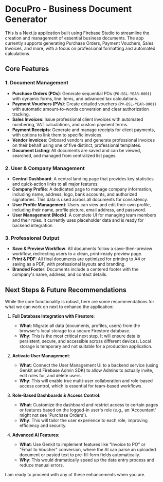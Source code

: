 # DocuPro - Business Document Generator

This is a Next.js application built using Firebase Studio to streamline the creation and management of essential business documents. The app currently supports generating Purchase Orders, Payment Vouchers, Sales Invoices, and more, with a focus on professional formatting and automated calculations.

## Core Features

### 1. Document Management
- **Purchase Orders (POs)**: Generate sequential POs (`PO-BSL-YEAR-0001`) with dynamic forms, line items, and advanced tax calculations.
- **Payment Vouchers (PVs)**: Create detailed vouchers (`PV-BSL-YEAR-0001`) with automatic amount-to-words conversion and clear authorization tracking.
- **Sales Invoices**: Issue professional client invoices with automated numbering, VAT calculations, and custom payment terms.
- **Payment Receipts**: Generate and manage receipts for client payments, with options to link them to specific invoices.
- **Vendor Invoices**: Onboard vendors and generate professional invoices on their behalf using one of five distinct, professional templates.
- **Document Listing**: All documents are saved and can be viewed, searched, and managed from centralized list pages.

### 2. User & Company Management
- **Central Dashboard**: A central landing page that provides key statistics and quick-action links to all major features.
- **Company Profile**: A dedicated page to manage company information, including name, address, logo, bank accounts, and authorized signatories. This data is used across all documents for consistency.
- **User Profile Management**: Users can view and edit their own profile, including their name, profile picture, email address, and password.
- **User Management (Mock)**: A complete UI for managing team members and their roles. It currently uses placeholder data and is ready for backend integration.

### 3. Professional Output
- **Save & Preview Workflow**: All documents follow a save-then-preview workflow, redirecting users to a clean, print-ready preview page.
- **Print & PDF**: All final documents are optimized for printing to A4 or saving as a PDF, with professional layouts and branding.
- **Branded Footer**: Documents include a centered footer with the company's name, address, and contact details.

## Next Steps & Future Recommendations

While the core functionality is robust, here are some recommendations for what we can work on next to enhance the application:

1.  **Full Database Integration with Firestore**:
    - **What**: Migrate all data (documents, profiles, users) from the browser's local storage to a secure Firestore database.
    - **Why**: This is the most critical next step. It will ensure data is persistent, secure, and accessible across different devices. Local storage is temporary and not suitable for a production application.

2.  **Activate User Management**:
    - **What**: Connect the User Management UI to a backend service (using Genkit and Firebase Admin SDK) to allow Admins to actually invite, edit roles for, and delete users.
    - **Why**: This will enable true multi-user collaboration and role-based access control, which is essential for team-based workflows.

3.  **Role-Based Dashboards & Access Control**:
    - **What**: Customize the dashboard and restrict access to certain pages or features based on the logged-in user's role (e.g., an 'Accountant' might not see 'Purchase Orders').
    - **Why**: This will tailor the user experience to each role, improving efficiency and security.

4.  **Advanced AI Features**:
    - **What**: Use Genkit to implement features like "Invoice to PO" or "Email to Voucher" conversion, where the AI can parse an uploaded document or pasted text to pre-fill form fields automatically.
    - **Why**: This would dramatically speed up the data entry process and reduce manual errors.

I am ready to proceed with any of these enhancements when you are.
